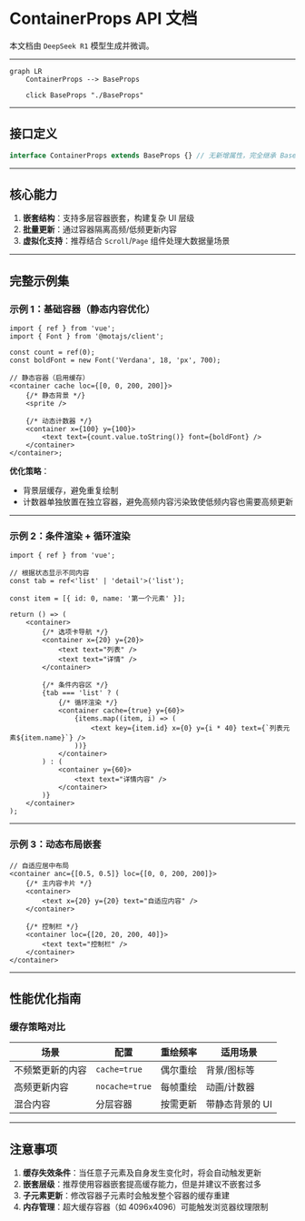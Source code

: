 # ContainerProps API 文档

本文档由 `DeepSeek R1` 模型生成并微调。

---

```mermaid
graph LR
    ContainerProps --> BaseProps

    click BaseProps "./BaseProps"
```

---

## 接口定义

```typescript
interface ContainerProps extends BaseProps {} // 无新增属性，完全继承 BaseProps
```

---

## 核心能力

1. **嵌套结构**：支持多层容器嵌套，构建复杂 UI 层级
2. **批量更新**：通过容器隔离高频/低频更新内容
3. **虚拟化支持**：推荐结合 `Scroll`/`Page` 组件处理大数据量场景

---

## 完整示例集

### 示例 1：基础容器（静态内容优化）

```tsx
import { ref } from 'vue';
import { Font } from '@motajs/client';

const count = ref(0);
const boldFont = new Font('Verdana', 18, 'px', 700);

// 静态容器（启用缓存）
<container cache loc={[0, 0, 200, 200]}>
    {/* 静态背景 */}
    <sprite />

    {/* 动态计数器 */}
    <container x={100} y={100}>
        <text text={count.value.toString()} font={boldFont} />
    </container>
</container>;
```

**优化策略**：

-   背景层缓存，避免重复绘制
-   计数器单独放置在独立容器，避免高频内容污染致使低频内容也需要高频更新

---

### 示例 2：条件渲染 + 循环渲染

```tsx
import { ref } from 'vue';

// 根据状态显示不同内容
const tab = ref<'list' | 'detail'>('list');

const item = [{ id: 0, name: '第一个元素' }];

return () => (
    <container>
        {/* 选项卡导航 */}
        <container x={20} y={20}>
            <text text="列表" />
            <text text="详情" />
        </container>

        {/* 条件内容区 */}
        {tab === 'list' ? (
            {/* 循环渲染 */}
            <container cache={true} y={60}>
                {items.map((item, i) => (
                    <text key={item.id} x={0} y={i * 40} text={`列表元素${item.name}`} />
                ))}
            </container>
        ) : (
            <container y={60}>
                <text text="详情内容" />
            </container>
        )}
    </container>
);
```

---

### 示例 3：动态布局嵌套

```tsx
// 自适应居中布局
<container anc={[0.5, 0.5]} loc={[0, 0, 200, 200]}>
    {/* 主内容卡片 */}
    <container>
        <text x={20} y={20} text="自适应内容" />
    </container>

    {/* 控制栏 */}
    <container loc={[20, 20, 200, 40]}>
        <text text="控制栏" />
    </container>
</container>
```

---

## 性能优化指南

### 缓存策略对比

| 场景             | 配置           | 重绘频率 | 适用场景        |
| ---------------- | -------------- | -------- | --------------- |
| 不频繁更新的内容 | `cache=true`   | 偶尔重绘 | 背景/图标等     |
| 高频更新内容     | `nocache=true` | 每帧重绘 | 动画/计数器     |
| 混合内容         | 分层容器       | 按需更新 | 带静态背景的 UI |

---

## 注意事项

1. **缓存失效条件**：当任意子元素及自身发生变化时，将会自动触发更新
2. **嵌套层级**：推荐使用容器嵌套提高缓存能力，但是并建议不嵌套过多
3. **子元素更新**：修改容器子元素时会触发整个容器的缓存重建
4. **内存管理**：超大缓存容器（如 4096x4096）可能触发浏览器纹理限制
